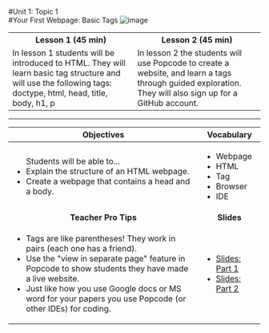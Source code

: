 #Unit 1: Topic 1  
#Your First Webpage: Basic Tags
![image](http://i.imgur.com/eqnjBR6.png)

<table>
<tr>
	<th>Lesson 1 (45 min)</th>
	<th>Lesson 2 (45 min)</th>
</tr>
<tr>
	<td>In lesson 1 students will be introduced to HTML. They will learn basic tag structure and will use the following tags: doctype, html, head, title, body, h1, p<br></td>
	<td>In lesson 2 the students will use Popcode to create a website, and learn a tags through guided exploration. They will also sign up for a GitHub account.</td>
</tr>

</table>

***


| Objectives | Vocabulary |
|-------|-------|
| <ul>Students will be able to... <li> Explain the structure of an HTML webpage.</li> <li>Create a webpage that contains a head and a body.</li> </ul>  | <ul> <li>Webpage</li> <li>HTML</li> <li>Tag</li> <li>Browser</li> <li> IDE </li> </ul> | 
| <center> **Teacher Pro Tips** </center> |<center> **Slides** </center> |
|<ul><li>Tags are like parentheses! They work in pairs (each one has a friend).</li><li>Use the "view in separate page" feature in Popcode to show students they have made a live website.</li> <li>Just like how you use Google docs or MS word for your papers you use Popcode (or other IDEs) for coding. </li></ul>| <ul><li>[Slides: Part 1](https://docs.google.com/presentation/d/1-gKi3ugTLwRzllzoInvDA7aNGejDN84Ab4xpzA5jVkU/edit#slide=id.g12ee5b58a7_0_0) </li> <li>[Slides: Part 2](https://docs.google.com/presentation/d/1-gKi3ugTLwRzllzoInvDA7aNGejDN84Ab4xpzA5jVkU/edit#slide=id.g12ee5b58a7_0_112)</li></ul> | 


